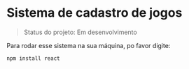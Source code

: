 # Sistema de cadastro de jogos

> Status do projeto: Em desenvolvimento

Para rodar esse sistema na sua máquina, po favor digite:

```
npm install react
```
